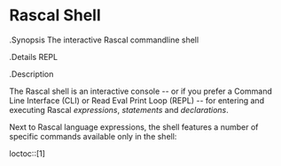 # Rascal Shell

.Synopsis
The interactive Rascal commandline shell

.Details
REPL

.Description

The Rascal shell is an interactive console -- or if you prefer a Command Line Interface (CLI) or
Read Eval Print Loop (REPL) -- for entering and executing 
Rascal _expressions_, _statements_ and _declarations_.

Next to Rascal language expressions, the shell features a number of specific commands available
only in the shell:

loctoc::[1]
